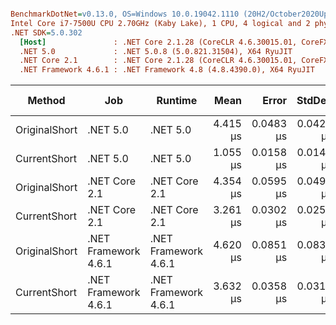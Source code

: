 ``` ini

BenchmarkDotNet=v0.13.0, OS=Windows 10.0.19042.1110 (20H2/October2020Update)
Intel Core i7-7500U CPU 2.70GHz (Kaby Lake), 1 CPU, 4 logical and 2 physical cores
.NET SDK=5.0.302
  [Host]               : .NET Core 2.1.28 (CoreCLR 4.6.30015.01, CoreFX 4.6.30015.01), X64 RyuJIT
  .NET 5.0             : .NET 5.0.8 (5.0.821.31504), X64 RyuJIT
  .NET Core 2.1        : .NET Core 2.1.28 (CoreCLR 4.6.30015.01, CoreFX 4.6.30015.01), X64 RyuJIT
  .NET Framework 4.6.1 : .NET Framework 4.8 (4.8.4390.0), X64 RyuJIT


```
|        Method |                  Job |              Runtime |     Mean |     Error |    StdDev | Ratio | RatioSD |  Gen 0 | Gen 1 | Gen 2 | Allocated |
|-------------- |--------------------- |--------------------- |---------:|----------:|----------:|------:|--------:|-------:|------:|------:|----------:|
| OriginalShort |             .NET 5.0 |             .NET 5.0 | 4.415 μs | 0.0483 μs | 0.0428 μs |  1.01 |    0.02 | 5.5466 |     - |     - |     11 KB |
|  CurrentShort |             .NET 5.0 |             .NET 5.0 | 1.055 μs | 0.0158 μs | 0.0148 μs |  0.24 |    0.00 | 0.5188 |     - |     - |      1 KB |
| OriginalShort |        .NET Core 2.1 |        .NET Core 2.1 | 4.354 μs | 0.0595 μs | 0.0496 μs |  1.00 |    0.00 | 5.5542 |     - |     - |     11 KB |
|  CurrentShort |        .NET Core 2.1 |        .NET Core 2.1 | 3.261 μs | 0.0302 μs | 0.0252 μs |  0.75 |    0.01 | 5.5428 |     - |     - |     11 KB |
| OriginalShort | .NET Framework 4.6.1 | .NET Framework 4.6.1 | 4.620 μs | 0.0851 μs | 0.0836 μs |  1.06 |    0.03 | 5.8746 |     - |     - |     12 KB |
|  CurrentShort | .NET Framework 4.6.1 | .NET Framework 4.6.1 | 3.632 μs | 0.0358 μs | 0.0318 μs |  0.83 |    0.01 | 5.8632 |     - |     - |     12 KB |
